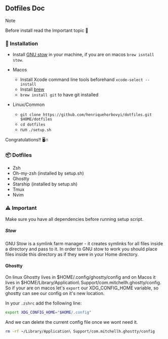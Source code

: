 ## Dotfiles Doc

> [!NOTE]
> Before install read the Important topic 📕


### 🔧 Installation 
- Install [GNU stow](https://www.gnu.org/software/stow/) in your machine, if you are on macos `brew isntall stow`. 
- Macos
    - Install Xcode command line tools beforehand `xcode-select --install`
    - Install [brew](https://brew.sh/)  
    - `brew install git` to have git installed 

- Linux/Common
    - `git clone https://github.com/henriquehorbovyi/dotfiles.git $HOME/dotfiles`
    - `cd dotfiles`
    - run `./setup.sh`

Congratulations!! 🖥️🔥

### 📦 Dotfiles 
- Zsh
- Oh-my-zsh (installed by setup.sh)
- Ghostty
- Starship (installed by setup.sh)
- Tmux
- Nvim

### ⚠️ Important
Make sure you have all dependencies before running setup script. 
##### Stow 

GNU Stow is a symlink farm manager - it creates symlinks for all files inside a directory and pass to it. In order to GNU stow to work you should place files inside this directory as if they were in your Home directory.

#### Ghostty
On linux Ghostty lives in $HOME/.config/ghostty/config and on Macos it lives in $HOME/Library/Application\ Support/com.mitchellh.ghostty/config.
So if your are on macos let's `export` our XDG_CONFIG_HOME variable, so ghostty can see our config on it's new location.

In your `.zshrc` add the following line:  
```bash 
export XDG_CONFIG_HOME="$HOME/.config"

```

And we can delete the current config file once we wont need it. 
```bash 
rm -rf ~/Library/Application\ Support/com.mitchellh.ghostty/config 

```

